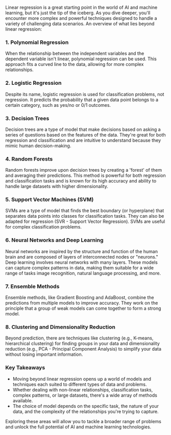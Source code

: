Linear regression is a great starting point in the world of AI and machine learning, but it's just the tip of the iceberg. As you dive deeper, you'll encounter more complex and powerful techniques designed to handle a variety of challenging data scenarios. An overview of what lies beyond linear regression:

### 1. **Polynomial Regression**

When the relationship between the independent variables and the dependent variable isn't linear, polynomial regression can be used. This approach fits a curved line to the data, allowing for more complex relationships.

### 2. **Logistic Regression**

Despite its name, logistic regression is used for classification problems, not regression. It predicts the probability that a given data point belongs to a certain category, such as yes/no or 0/1 outcomes.

### 3. **Decision Trees**

Decision trees are a type of model that make decisions based on asking a series of questions based on the features of the data. They're great for both regression and classification and are intuitive to understand because they mimic human decision-making.

### 4. **Random Forests**

Random forests improve upon decision trees by creating a 'forest' of them and averaging their predictions. This method is powerful for both regression and classification tasks and is known for its high accuracy and ability to handle large datasets with higher dimensionality.

### 5. **Support Vector Machines (SVM)**

SVMs are a type of model that finds the best boundary (or hyperplane) that separates data points into classes for classification tasks. They can also be adapted for regression (SVR - Support Vector Regression). SVMs are useful for complex classification problems.

### 6. **Neural Networks and Deep Learning**

Neural networks are inspired by the structure and function of the human brain and are composed of layers of interconnected nodes or "neurons." Deep learning involves neural networks with many layers. These models can capture complex patterns in data, making them suitable for a wide range of tasks  image recognition, natural language processing, and more.

### 7. **Ensemble Methods**

Ensemble methods, like Gradient Boosting and AdaBoost, combine the predictions from multiple models to improve accuracy. They work on the principle that a group of weak models can come together to form a strong model.

### 8. **Clustering and Dimensionality Reduction**

Beyond prediction, there are techniques like clustering (e.g., K-means, hierarchical clustering) for finding groups in your data and dimensionality reduction (e.g., PCA - Principal Component Analysis) to simplify your data without losing important information.

### Key Takeaways

- Moving beyond linear regression opens up a world of models and techniques each suited to different types of data and problems.
- Whether dealing with non-linear relationships, classification tasks, complex patterns, or large datasets, there's a wide array of methods available.
- The choice of model depends on the specific task, the nature of your data, and the complexity of the relationships you're trying to capture.

Exploring these areas will allow you to tackle a broader range of problems and unlock the full potential of AI and machine learning technologies.
